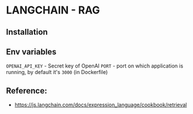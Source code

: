 # LANGCHAIN - RAG

## Installation


## Env variables

`OPENAI_API_KEY` - Secret key of OpenAI
`PORT` - port on which application is running, by default it's `3000` (in Dockerfile)

## Reference:
- https://js.langchain.com/docs/expression_language/cookbook/retrieval